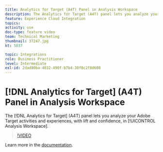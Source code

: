 ```yaml
---
title: Analytics for Target (A4T) Panel in Analysis Workspace
description: The Analytics for Target (A4T) panel lets you analyze your Adobe Target activities and experiences, with lift and confidence, in Analysis Workspace.
feature: Experience Cloud Integration
topics: 
activity: use
doc-type: feature video
team: Technical Marketing
thumbnail: 37247.jpg
kt: 5837

topic: Integrations
role: Business Practitioner
level: Intermediate
exl-id: 2dad80ba-4032-490f-b7b4-30f0c2f0d608
---
```

# [!DNL Analytics for Target] (A4T) Panel in Analysis Workspace

The [!DNL Analytics for Target] (A4T) panel lets you analyze your Adobe Target activities and experiences, with lift and confidence, in [!UICONTROL Analysis Workspace].

>[!VIDEO](https://video.tv.adobe.com/v/37247/?quality=12&learn=on)

Learn more in the [documentation](https://docs.adobe.com/content/help/en/analytics/analyze/analysis-workspace/panels/a4t-panel.html).
